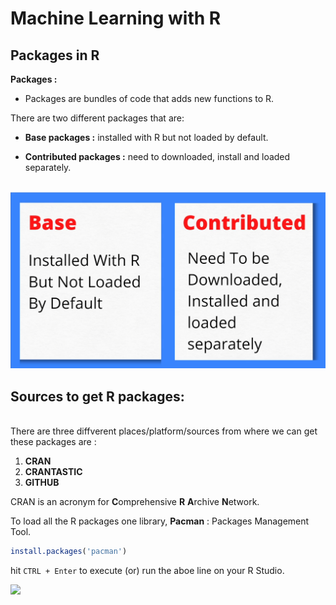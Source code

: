 # Machine Learning with R

## Packages in R

**Packages :** 

- Packages are bundles of code that adds new functions to R.

There are two different packages that are:

- **Base packages :** installed with R but not loaded by default.

- **Contributed packages :** need to downloaded, install and loaded separately.
<br><br>

![Type of packages image](./files/images/1_packages_types.png)

## Sources to get R packages: 
<br>
There are three diffverent places/platform/sources from where we can get these packages are :

1. **CRAN**
2. **CRANTASTIC**
3. **GITHUB**

CRAN is an acronym for **C**omprehensive **R** **A**rchive **N**etwork.

To load all the R packages one library, **Pacman** : Packages Management Tool.

```R
install.packages('pacman')
```
hit ```CTRL + Enter``` to execute (or) run the aboe line on your R Studio.

![](./files/images/2_installing_package_pacman.gif)



